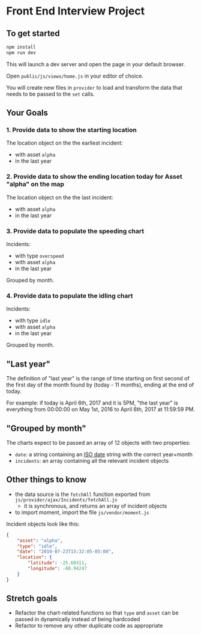 # Front End Interview Project

## To get started

```sh
npm install
npm run dev
```

This will launch a dev server and open the page in your default browser.

Open `public/js/views/home.js` in your editor of choice.

You will create new files in `provider` to load and transform the data that needs to be passed to the `set` calls.

## Your Goals

### 1. Provide data to show the starting location

The location object on the the earliest incident:

- with asset `alpha`
- in the last year

### 2. Provide data to show the ending location today for Asset "alpha" on the map

The location object on the the last incident:

- with asset `alpha`
- in the last year

### 3. Provide data to populate the speeding chart

Incidents:

- with type `overspeed`
- with asset `alpha`
- in the last year

Grouped by month.

### 4. Provide data to populate the idling chart 

Incidents:

- with type `idle`
- with asset `alpha`
- in the last year

Grouped by month.

## "Last year"

The definition of "last year" is the range of time starting on first second of the first day of the month found by (today - 11 months), ending at the end of today.

For example: if today is April 6th, 2017 and it is 5PM, "the last year" is everything from 00:00:00 on May 1st, 2016 to April 6th, 2017 at 11:59:59 PM.

## "Grouped by month"

The charts expect to be passed an array of 12 objects with two properties:

- `date`: a string containing an [ISO date](https://en.wikipedia.org/wiki/ISO_8601) string with the correct year+month
- `incidents`: an array containing all the relevant incident objects

## Other things to know

- the data source is the `fetchAll` function exported from `js/provider/ajax/Incidents/fetchAll.js`
	- it is synchronous, and returns an array of incident objects
- to import moment, import the file `js/vendor/moment.js`

Incident objects look like this:

```json
{
	"asset": "alpha",
	"type": "idle",
	"date": "2019-07-23T15:32:05-05:00",
	"location": {
		"latitude": -25.60311,
		"longitude": -80.94247
	}
}
```

## Stretch goals

- Refactor the chart-related functions so that `type` and `asset` can be passed in dynamically instead of being hardcoded
- Refactor to remove any other duplicate code as appropriate
